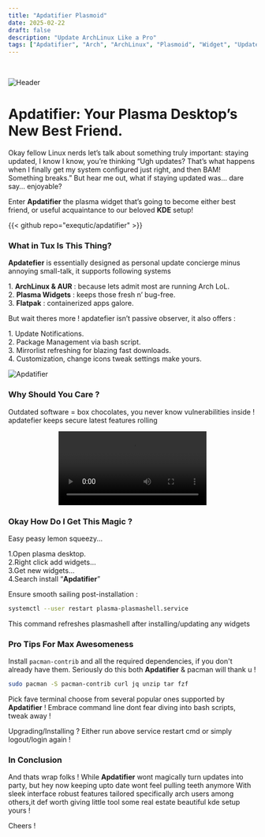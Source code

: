 ```yaml
---
title: "Apdatifier Plasmoid"
date: 2025-02-22
draft: false
description: "Update ArchLinux Like a Pro"
tags: ["Apdatifier", "Arch", "ArchLinux", "Plasmoid", "Widget", "Update", "Updates", "Linux"]
---
```

<br />

![Header](https://i.imgur.com/BFrI7wf.png)

# Apdatifier: Your Plasma Desktop’s New Best Friend.

Okay fellow Linux nerds let’s talk about something truly important: staying updated, I know I know, you’re thinking “Ugh updates? That’s what happens when I finally get my system configured just right, and then BAM! Something breaks.” But hear me out, what if staying updated was… dare say… enjoyable?

Enter **Apdatifier** the plasma widget that’s going to become either best friend, or useful acquaintance to our beloved **KDE** setup!

{{< github repo="exequtic/apdatifier" >}}

### What in Tux Is This Thing?

**Apdatefier** is essentially designed as personal update concierge minus annoying small-talk, it supports following systems

1\. **ArchLinux & AUR** : because lets admit most are running Arch LoL.<br>
2\. **Plasma Widgets** : keeps those fresh n’ bug-free.<br>
3\. **Flatpak** : containerized apps galore.

But wait theres more ! apdatefier isn’t passive observer, it also offers :

1\. Update Notifications.<br>
2\. Package Management via bash script.<br>
3\. Mirrorlist refreshing for blazing fast downloads.<br>
4\. Customization, change icons tweak settings make yours.

![Apdatifier](https://i.imgur.com/U3958eZ.png)

### Why Should You Care ?

Outdated software = box chocolates, you never know vulnerabilities inside ! apdatefier keeps secure latest features rolling 

<div align="center">
<video src="https://repos.xerolinux.xyz/files/Apdatifier.mp4" controls></video>
</div>

### Okay How Do I Get This Magic ?

Easy peasy lemon squeezy...

1.Open plasma desktop.<br>
2.Right click add widgets…<br>
3.Get new widgets…<br>
4.Search install “**Apdatifier**”

Ensure smooth sailing post-installation :

```Bash
systemctl --user restart plasma-plasmashell.service
```

This command refreshes plasmashell after installing/updating any widgets

### Pro Tips For Max Awesomeness 

Install `pacman-contrib` and all the required dependencies, if you don't already have them. Seriously do this both **Apdatifier** & pacman will thank u !

```Bash
sudo pacman -S pacman-contrib curl jq unzip tar fzf
```

Pick fave terminal choose from several popular ones supported by **Apdatifier** ! Embrace command line dont fear diving into bash scripts, tweak away !

Upgrading/Installing ? Either run above service restart cmd or simply logout/login again !

### In Conclusion

And thats wrap folks ! While **Apdatifier** wont magically turn updates into party, but hey now keeping upto date wont feel pulling teeth anymore With sleek interface robust features tailored specifically arch users among others,it def worth giving little tool some real estate beautiful kde setup yours !

Cheers !
